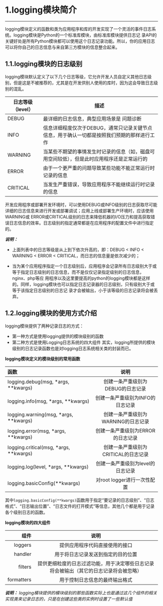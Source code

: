 # 1.logging模块简介
***
logging模块定义的函数和类为应用程序和库的开发实现了一个灵活的事件日志系统。logging模块是Python的一个标准库模块，由标准库模块提供日志记
录API的关键好处是所有Python模块都可以使用这个日志记录功能。所以，你的应用日志可以将你自己的日志信息与来自第三方模块的信息整合起来。

## 1.1.logging模块的日志级别
logging模块默认定义了以下几个日志等级，它允许开发人员自定义其他日志级别，但是这是不被推荐的，尤其是在开发供别人使用的库时，因为这会导致日志级别的混乱。

日志等级（level）|描述
-|-
DEBUG|最详细的日志信息，典型应用场景是 问题诊断
INFO|信息详细程度仅次于DEBUG，通常只记录关键节点信息，用于确认一切都是按照我们预期的那样进行工作
WARNING|当某些不期望的事情发生时记录的信息（如，磁盘可用空间较低），但是此时应用程序还是正常运行的
ERROR|由于一个更严重的问题导致某些功能不能正常运行时记录的信息
CRITICAL|当发生严重错误，导致应用程序不能继续运行时记录的信息

开发应用程序或部署开发环境时，可以使用DEBUG或INFO级别的日志获取尽可能详细的日志信息来进行开发或部署调试；应用上线或部署生产环境时，应该使用WARNING或
ERROR或CRITICAL级别的日志来降低机器的I/O压力和提高获取错误日志信息的效率。日志级别的指定通常都是在应用程序的配置文件中进行指定的。

***说明：***
   
   - 上面列表中的日志等级是从上到下依次升高的，即：DEBUG < INFO < WARNING < ERROR < CRITICAL，而日志的信息量是依次减少的；
   
   - 当为某个应用程序指定一个日志级别后，应用程序会记录所有日志级别大于或等于指定日志级别的日志信息，而不是仅仅记录指定级别的日志信息，nginx、php等应
    用程序以及这里要提高的python的logging模块都是这样的。同样，logging模块也可以指定日志记录器的日志级别，只有级别大于或等于该指定日志级别的日志记
    录才会被输出，小于该等级的日志记录将会被丢弃。 

## 1.2.logging模块的使用方式介绍

logging模块提供了两种记录日志的方式：
- 第一种方式是使用logging提供的模块级别的函数
- 第二种方式是使用Logging日志系统的四大组件
其实，logging所提供的模块级别的日志记录函数也是对logging日志系统相关类的封装而已。

**logging模块定义的模块级别的常用函数**

函数|说明
:-|:-:
logging.debug(msg, *args, **kwargs)|创建一条严重级别为DEBUG的日志记录
logging.info(msg, *args, **kwargs)|创建一条严重级别为INFO的日志记录
logging.warning(msg, *args, **kwargs)|创建一条严重级别为WARNING的日志记录
logging.error(msg, *args, **kwargs)|创建一条严重级别为ERROR的日志记录
logging.critical(msg, *args, **kwargs)|创建一条严重级别为CRITICAL的日志记录
logging.log(level, *args, **kwargs)|创建一条严重级别为level的日志记录
logging.basicConfig(**kwargs)|对root logger进行一次性配置

其中`logging.basicConfig(**kwargs)`函数用于指定“要记录的日志级别”、“日志格式”、“日志输出位置”、“日志文件的打开模式”等信息，其他几个都是用于记录
各个级别日志的函数。

**logging模块的四大组件**

组件|说明
-:|:-:
loggers|提供应用程序代码直接使用的接口
handler|用于将日志记录发送到指定的目的位置
filters|提供更细粒度的日志过滤功能，用于决定哪些日志记录将会被输出（其它的日志记录将会被忽略）
formatters|用于控制日志信息的最终输出格式

***说明：*** *logging模块提供的模块级别的那些函数实际上也是通过这几个组件的相关实现类来记录日志的，只是在创建这些类的实例时设置了一些默认值*
